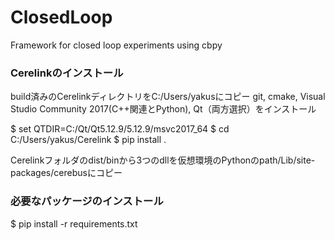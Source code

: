 # ClosedLoop
Framework for closed loop experiments using cbpy

### Cerelinkのインストール
build済みのCerelinkディレクトリをC:/Users/yakusにコピー
git, cmake, Visual Studio Community 2017(C++関連とPython), Qt（両方選択）をインストール

$ set QTDIR=C:/Qt/Qt5.12.9/5.12.9/msvc2017_64
$ cd C:/Users/yakus/Cerelink
$ pip install .

Cerelinkフォルダのdist/binから3つのdllを仮想環境のPythonのpath/Lib/site-packages/cerebusにコピー

### 必要なパッケージのインストール

$ pip install -r requirements.txt
